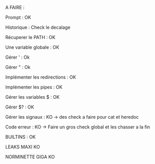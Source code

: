 A FAIRE :

Prompt : OK

Historique : Check le decalage

Récuperer le PATH : OK

Une variable globale : OK

Gérer ' : Ok

Gérer " : Ok

Implémenter les redirections : OK

Implémenter les pipes : OK

Gérer les variables $ : OK

Gérer $? : OK

Gérer les signaux : KO -> des check a faire pour cat et heredoc

Code erreur : KO -> Faire un gros check global et les chasser a la fin


BUILTINS : OK


LEAKS
MAXI KO


NORMINETTE
GIGA KO